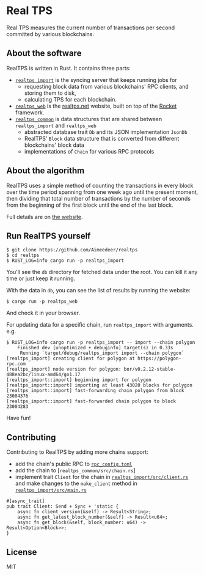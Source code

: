 # Real TPS

Real TPS measures the current number of transactions per second committed by
various blockchains.

## About the software

RealTPS is written in Rust. It contains three parts:

- [`realtps_import`] is the syncing server that keeps running jobs for
  - requesting block data from various blockchains' RPC clients,
    and storing them to disk,
  - calculating TPS for each blockchain.
- [`realtps_web`] is the [realtps.net] website, built on top of the
  [Rocket] framework.
- [`realtps_common`] is data structures that are shared between
  `realtps_import` and `realtps_web`
  - abstracted database trait `Db` and its JSON implementation `JsonDb`
  - RealTPS' `Block` data structure that is converted from different
    blockchains' block data
  - implementations of `Chain` for various RPC protocols

[`realtps_import`]: src/realtps_import
[`realtps_web`]: src/realtps_web
[`realtps_common`]: src/realtps_common
[realtps.net]: https://realtps.net
[Rocket]: https://rocket.rs

## About the algorithm

RealTPS uses a simple method of counting the transactions in every block over
the time period spanning from one week ago until the present moment, then
dividing that total number of transactions by the number of seconds from the
beginning of the first block until the end of the last block.

Full details are on [the website].

[the website]: https://realtps.net/about

## Run RealTPS yourself 

```
$ git clone https://github.com/Aimeedeer/realtps
$ cd realtps
$ RUST_LOG=info cargo run -p realtps_import
```

You'll see the `db` directory for fetched data under the root.
You can kill it any time or just keep it running.

With the data in `db`, you can see the list of results by running the website:

```
$ cargo run -p realtps_web
```

And check it in your browser.

For updating data for a specific chain, run `realtps_import` with arguments.
e.g.

```
$ RUST_LOG=info cargo run -p realtps_import -- import --chain polygon
    Finished dev [unoptimized + debuginfo] target(s) in 0.33s
     Running `target/debug/realtps_import import --chain polygon`
[realtps_import] creating client for polygon at https://polygon-rpc.com
[realtps_import] node version for polygon: bor/v0.2.12-stable-488ea2bc/linux-amd64/go1.17
[realtps_import::import] beginning import for polygon
[realtps_import::import] importing at least 43020 blocks for polygon
[realtps_import::import] fast-forwarding chain polygon from block 23004376
[realtps_import::import] fast-forwarded chain polygon to block 23004283
```

Have fun!

## Contributing 

Contributing to RealTPS by adding more chains support:
- add the chain's public RPC to [`rpc_config.toml`]
- add the chain to [`realtps_common/src/chain.rs`]
- implement trait `Client` for the chain in
  [`realtps_import/src/client.rs`] and make changes to the
  `make_client` method in [`realtps_import/src/main.rs`]

```
#[async_trait]
pub trait Client: Send + Sync + 'static {
    async fn client_version(&self) -> Result<String>;
    async fn get_latest_block_number(&self) -> Result<u64>;
    async fn get_block(&self, block_number: u64) -> Result<Option<Block>>;
}
```

[`rpc_config.toml`]: rpc_config.toml
[`realtps_common/src/lib.rs`]: src/realtps_common/src/lib.rs
[`realtps_import/src/client.rs`]: src/realtps_import/src/client.rs
[`realtps_import/src/main.rs`]:  src/realtps_import/src/main.rs
 
## License

MIT

